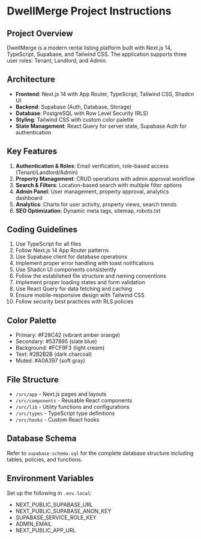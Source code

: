 <!-- Use this file to provide workspace-specific custom instructions to Copilot. For more details, visit https://code.visualstudio.com/docs/copilot/copilot-customization#_use-a-githubcopilotinstructionsmd-file -->

# DwellMerge Project Instructions

## Project Overview
DwellMerge is a modern rental listing platform built with Next.js 14, TypeScript, Supabase, and Tailwind CSS. The application supports three user roles: Tenant, Landlord, and Admin.

## Architecture
- **Frontend**: Next.js 14 with App Router, TypeScript, Tailwind CSS, Shadcn UI
- **Backend**: Supabase (Auth, Database, Storage)
- **Database**: PostgreSQL with Row Level Security (RLS)
- **Styling**: Tailwind CSS with custom color palette
- **State Management**: React Query for server state, Supabase Auth for authentication

## Key Features
1. **Authentication & Roles**: Email verification, role-based access (Tenant/Landlord/Admin)
2. **Property Management**: CRUD operations with admin approval workflow
3. **Search & Filters**: Location-based search with multiple filter options
4. **Admin Panel**: User management, property approval, analytics dashboard
5. **Analytics**: Charts for user activity, property views, search trends
6. **SEO Optimization**: Dynamic meta tags, sitemap, robots.txt

## Coding Guidelines
1. Use TypeScript for all files
2. Follow Next.js 14 App Router patterns
3. Use Supabase client for database operations
4. Implement proper error handling with toast notifications
5. Use Shadcn UI components consistently
6. Follow the established file structure and naming conventions
7. Implement proper loading states and form validation
8. Use React Query for data fetching and caching
9. Ensure mobile-responsive design with Tailwind CSS
10. Follow security best practices with RLS policies

## Color Palette
- Primary: #F28C42 (vibrant amber orange)
- Secondary: #537895 (slate blue)
- Background: #FCF9F3 (light cream)
- Text: #2B2B2B (dark charcoal)
- Muted: #A0A397 (soft gray)

## File Structure
- `/src/app` - Next.js pages and layouts
- `/src/components` - Reusable React components
- `/src/lib` - Utility functions and configurations
- `/src/types` - TypeScript type definitions
- `/src/hooks` - Custom React hooks

## Database Schema
Refer to `supabase-schema.sql` for the complete database structure including tables, policies, and functions.

## Environment Variables
Set up the following in `.env.local`:
- NEXT_PUBLIC_SUPABASE_URL
- NEXT_PUBLIC_SUPABASE_ANON_KEY
- SUPABASE_SERVICE_ROLE_KEY
- ADMIN_EMAIL
- NEXT_PUBLIC_APP_URL
